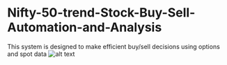# Nifty-50-trend-Stock-Buy-Sell-Automation-and-Analysis
This system is designed to make efficient buy/sell decisions using options and spot data
![alt text](https://www.google.com/url?sa=i&url=https%3A%2F%2Fblog.quantinsti.com%2Fbacktesting%2F&psig=AOvVaw0d7DUqBlMAo-JOkKxdDLhM&ust=1732845615910000&source=images&cd=vfe&opi=89978449&ved=0CBQQjRxqFwoTCJim8ZH3_YkDFQAAAAAdAAAAABAJ)
